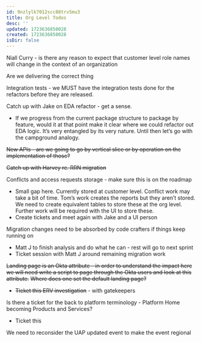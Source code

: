 ```yaml
---
id: 9nzlylk7012scc88trv5mu3
title: Org Level Todos
desc: ''
updated: 1723636850028
created: 1723636850028
isDir: false
---
```

Niall Curry - is there any reason to expect that customer level role names will change in the context of an organization

Are we delivering the correct thing

Integration tests - we MUST have the integration tests done for the refactors before they are released.

Catch up with Jake on EDA refactor - get a sense.
- If we progress from the current package structure to package by feature, would it at that point make it clear where we could refactor out EDA logic. It’s very entangled by its very nature. Until then let’s go with the campground analogy.

~~New APIs - are we going to go by vertical slice or by operation on the implementation of those?~~

~~Catch up with Harvey re. RRN migration~~

Conflicts and access requests storage - make sure this is on the roadmap
- Small gap here. Currently stored at customer level. Conflict work may take a bit of time. Tom’s work creates the reports but they aren’t stored. We need to create equivalent tables to store these at the org level. Further work will be required with the UI to store these.
- Create tickets and meet again with Jake and a UI person

Migration changes need to be absorbed by code crafters if things keep running on
- Matt J to finish analysis and do what he can - rest will go to next sprint
- Ticket session with Matt J around remaining migration work

~~Landing page is an Okta attribute - in order to understand the impact here we will need write a script to page through the Okta users and look at this attribute.~~
 ~~Where does one set the default landing page?~~
- ~~Ticket this ERV investigation~~ - with gatekeepers

Is there a ticket for the back to platform terminology - Platform Home becoming Products and Services?
- Ticket this

We need to reconsider the UAP updated event to make the event regional